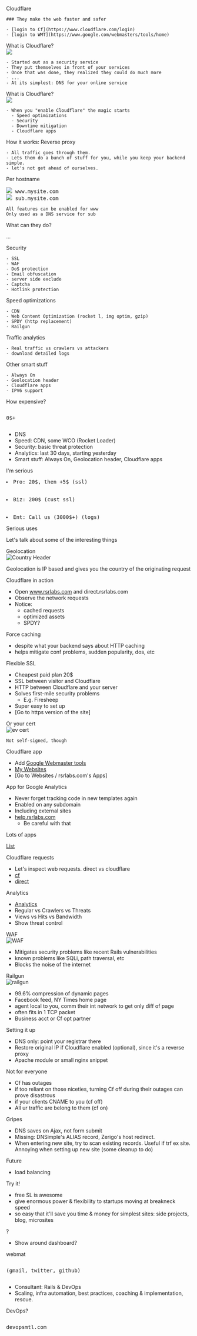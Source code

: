 Cloudflare

    ### They make the web faster and safer

    - [login to Cf](https://www.cloudflare.com/login)
    - [login to WMT](https://www.google.com/webmasters/tools/home)


What is Cloudflare?<br>
<span class="cloud off"><img src="cf-off.png"/></span>

    - Started out as a security service
    - They put themselves in front of your services
    - Once that was done, they realized they could do much more
    - ...
    - At its simplest: DNS for your online service

What is Cloudflare?<br>
<span class="cloud on"><img src="cf-on.png"/></span>

    - When you "enable Cloudflare" the magic starts
      - Speed optimizations
      - Security
      - Downtime mitigation
      - Cloudflare apps

How it works:
Reverse proxy

    - All traffic goes through them.
    - Lets them do a bunch of stuff for you, while you keep your backend simple.
    - let's not get ahead of ourselves.

Per hostname

<pre><span class="cloud on"><img src="cf-on.png"/></span> www.mysite.com
<span class="cloud off"><img src="cf-off.png"/></span> sub.mysite.com</pre>

    All features can be enabled for www
    Only used as a DNS service for sub

What can they do?

  ...

Security

    - SSL
    - WAF
    - DoS protection
    - Email obfuscation
    - server side exclude
    - Captcha
    - Hotlink protection

Speed optimizations

    - CDN
    - Web Content Optimization (rocket l, img optim, gzip)
    - SPDY (http replacement)
    - Railgun

Traffic analytics

    - Real traffic vs crawlers vs attackers
    - download detailed logs

Other smart stuff

    - Always On
    - Geolocation header
    - Cloudflare apps
    - IPV6 support

How expensive?<br>
<pre><p class="center">0$+<p></pre>

  - DNS
  - Speed: CDN, some WCO (Rocket Loader)
  - Security: basic threat protection
  - Analytics: last 30 days, starting yesterday
  - Smart stuff: Always On, Geolocation header, Cloudflare apps

I'm serious

  <pre><li>Pro: 20$, then +5$ (ssl)</li>
  <li>Biz: 200$ (cust ssl)</li>
  <li>Ent: Call us (3000$+) (logs)</li></pre>

Serious uses

  Let's talk about some of the interesting things

Geolocation<br>
![Country Header](country-header.png)

  Geolocation is IP based and gives you the country of the originating request

Cloudflare in action

  - Open www.rsrlabs.com and direct.rsrlabs.com
  - Observe the network requests
  - Notice:
    - cached requests
    - optimized assets
    - SPDY?

Force caching

  - despite what your backend says about HTTP caching
  - helps mitigate conf problems, sudden popularity, dos, etc

Flexible SSL

  - Cheapest paid plan 20$
  - SSL between visitor and Cloudflare
  - HTTP between Cloudflare and your server
  - Solves first-mile security problems
      - E.g. Firesheep
  - Super easy to set up
  - [Go to https version of the site]

Or your cert<br>
![ev cert](ssl-ev.png)

    Not self-signed, though

Cloudflare app

  - Add [Google Webmaster tools](https://www.google.com/webmasters/tools/home)
  - [My Websites](https://www.cloudflare.com/my-websites)
  - [Go to Websites / rsrlabs.com's Apps]

App for Google Analytics

  - Never forget tracking code in new templates again
  - Enabled on any subdomain
  - Including external sites
  - [help.rsrlabs.com](http://help.rsrlabs.com)
      - Be careful with that

Lots of apps

  [List](https://www.cloudflare.com/cloudflare-apps?z=rsrlabs.com)

Cloudflare requests

  - Let's inspect web requests. direct vs cloudflare
  - [cf](http://www.rsrlabs.com/inspect)
  - [direct](http://direct.rsrlabs.com/inspect)

Analytics

  - [Analytics](https://www.cloudflare.com/analytics)
  - Regular vs Crawlers vs Threats
  - Views vs Hits vs Bandwidth
  - Show threat control

WAF<br>
![WAF](waf.png)

  - Mitigates security problems like recent Rails vulnerabilities
  - known problems like SQLi, path traversal, etc
  - Blocks the noise of the internet

Railgun<br>
![railgun](railgun.png)

  - 99.6% compression of dynamic pages
  - Facebook feed, NY Times home page
  - agent local to you, comm their int network to get only diff of page
  - often fits in 1 TCP packet
  - Business acct or Cf opt partner

Setting it up

  - DNS only: point your registrar there
  - Restore original IP if Cloudflare enabled (optional), since it's a reverse proxy
  - Apache module or small nginx snippet

Not for everyone

  - Cf has outages
  - if too reliant on those niceties, turning Cf off during their outages can prove disastrous
  - if your clients CNAME to you (cf off)
  - All ur traffic are belong to them (cf on)

Gripes

  - DNS saves on Ajax, not form submit
  - Missing: DNSimple's ALIAS record, Zerigo's host redirect.
  - When entering new site, try to scan existing records. Useful if trf ex site. Annoying when setting up new site (some cleanup to do)

Future

  - load balancing

Try it!

  - free SL is awesome
  - give enormous power & flexibility to startups moving at breakneck speed
  - so easy that it'll save you time & money for simplest sites: side projects, blog, microsites

?

 - Show around dashboard?

webmat<br>
<pre><p class="center">(gmail, twitter, github)<p></pre>

  - Consultant: Rails & DevOps
  - Scaling, infra automation, best practices, coaching & implementation, rescue.

DevOps?
<pre><p class="center">devopsmtl.com<p></pre>

